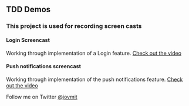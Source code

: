 ## TDD Demos

### This project is used for recording screen casts

#### Login Screencast
Working through implementation of a Login feature. [Check out the video](https://youtu.be/AHEJGWY1B0s)

#### Push notifications screencast
Working through implementation of the push notifications feature. [Check out the video](https://youtu.be/LTqvVWvmACY)

Follow me on Twitter [@jovmit](https://twitter.com/jovchem)